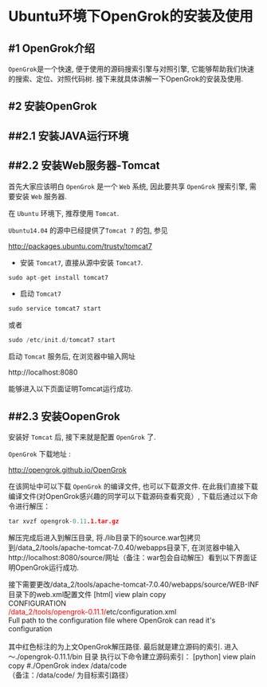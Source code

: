 Ubuntu环境下OpenGrok的安装及使用
=======


#1	OpenGrok介绍
-------


`OpenGrok`是一个快速, 便于使用的源码搜索引擎与对照引擎, 它能够帮助我们快速的搜索、定位、对照代码树. 接下来就具体讲解一下OpenGrok的安装及使用.



#2	安装OpenGrok
-------

##2.1	安装JAVA运行环境
-------

##2.2	安装Web服务器-Tomcat
-------

首先大家应该明白 `OpenGrok` 是一个 `Web` 系统, 因此要共享 `OpenGrok` 搜索引擎, 需要安装 `Web` 服务器.

在 `Ubuntu` 环境下, 推荐使用 `Tomcat`.

`Ubuntu14.04` 的源中已经提供了`Tomcat 7` 的包, 参见 

http://packages.ubuntu.com/trusty/tomcat7

*	安装 `Tomcat7`, 直接从源中安装 `Tomcat7`.



```cpp
sudo apt-get install tomcat7
```

*	启动 `Tomcat7`

```cpp
sudo service tomcat7 start
```

或者

```cpp
sudo /etc/init.d/tomcat7 start
```


启动 `Tomcat` 服务后, 在浏览器中输入网址

http://localhost:8080

能够进入以下页面证明Tomcat运行成功.


##2.3	安装OopenGrok
-------


安装好 `Tomcat` 后, 接下来就是配置 `OpenGrok` 了.

`OpenGrok` 下载地址 :

http://opengrok.github.io/OpenGrok

在该网址中可以下载 `OpenGrok` 的编译文件, 也可以下载源文件. 在此我们直接下载编译文件(对OpenGrok感兴趣的同学可以下载源码查看究竟）, 下载后通过以下命令进行解压：

```cpp
tar xvzf opengrok-0.11.1.tar.gz
```
解压完成后进入到解压目录, 将./lib目录下的source.war包拷贝到/data_2/tools/apache-tomcat-7.0.40/webapps目录下, 在浏览器中输入http://localhost:8080/source/网址（备注：war包会自动解压）看到以下界面证明OpenGrok运行成功. 

接下需要更改/data_2/tools/apache-tomcat-7.0.40/webapps/source/WEB-INF目录下的web.xml配置文件
[html] view plain copy
<context-param>  
   <param-name>CONFIGURATION</param-name>  
   <param-value><span style="color:#ff0000;">/data_2/tools/opengrok-0.11.1/</span>etc/configuration.xml</param-value>  
   <description>Full path to the configuration file where OpenGrok can read it's configuration</description>  
 </context-param>  
其中红色标注的为上文OpenGrok解压路径. 最后就是建立源码的索引. 进入～./opengrok-0.11.1/bin 目录 执行以下命令建立源码索引：
[python] view plain copy
#./OpenGrok index /data/code  
（备注：/data/code/ 为目标索引路径）